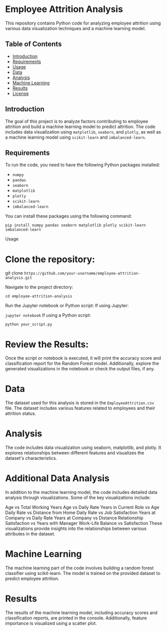 # Employee Attrition Analysis



This repository contains Python code for analyzing employee attrition using various data visualization techniques and a machine learning model.

## Table of Contents

- [Introduction](#introduction)
- [Requirements](#requirements)
- [Usage](#usage)
- [Data](#data)
- [Analysis](#analysis)
- [Machine Learning](#machine-learning)
- [Results](#results)
- [License](#license)

## Introduction

The goal of this project is to analyze factors contributing to employee attrition and build a machine learning model to predict attrition. The code includes data visualization using `matplotlib`, `seaborn`, and `plotly`, as well as a machine learning model using `scikit-learn` and `imbalanced-learn`.

## Requirements

To run the code, you need to have the following Python packages installed:

- `numpy`
- `pandas`
- `seaborn`
- `matplotlib`
- `plotly`
- `scikit-learn`
- `imbalanced-learn`

You can install these packages using the following command:

` pip install numpy pandas seaborn matplotlib plotly scikit-learn imbalanced-learn `

Usage
# Clone the repository:

git clone `https://github.com/your-username/employee-attrition-analysis.git`

Navigate to the project directory:

`cd employee-attrition-analysis`

Run the Jupyter notebook or Python script:
If using Jupyter:

`jupyter notebook`
If using a Python script:

`python your_script.py`
# Review the Results:

Once the script or notebook is executed, it will print the accuracy score and classification report for the Random Forest model. Additionally, explore the generated visualizations in the notebook or check the output files, if any.

# Data
The dataset used for this analysis is stored in the `EmployeeAttrition.csv` file. The dataset includes various features related to employees and their attrition status.

# Analysis
The code includes data visualization using seaborn, matplotlib, and plotly. It explores relationships between different features and visualizes the dataset's characteristics.

# Additional Data Analysis
In addition to the machine learning model, the code includes detailed data analysis through visualizations. Some of the key visualizations include:

Age vs Total Working Years
Age vs Daily Rate
Years in Current Role vs Age
Daily Rate vs Distance from Home
Daily Rate vs Job Satisfaction
Years at Company vs Daily Rate
Years at Company vs Distance
Relationship Satisfaction vs Years with Manager
Work-Life Balance vs Satisfaction
These visualizations provide insights into the relationships between various attributes in the dataset.

# Machine Learning
The machine learning part of the code involves building a random forest classifier using scikit-learn. The model is trained on the provided dataset to predict employee attrition.

# Results
The results of the machine learning model, including accuracy scores and classification reports, are printed in the console. Additionally, feature importance is visualized using a scatter plot.


